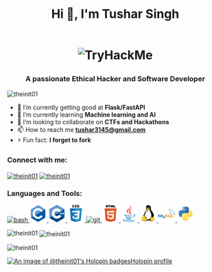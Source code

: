 <h1 align="center">Hi 👋, I'm Tushar Singh <p align="center"><br><img src="https://tryhackme-badges.s3.amazonaws.com/singh.tushar.png" alt="TryHackMe"></p></h1>
<h3 align="center">A passionate Ethical Hacker and Software Developer</h3>


<p align="left"> <img src="https://komarev.com/ghpvc/?username=theinit01&label=Profile%20views&color=0e75b6&style=flat" alt="theinit01" /> </p>

- 🔭 I’m currently getting good at **Flask/FastAPI**
- 🌱 I’m currently learning **Machine learning and AI**
- 👯 I’m looking to collaborate on **CTFs and Hackathons**
- 📫 How to reach me **tushar3145@gmail.com**
- ⚡ Fun fact: **I forget to fork**

<h3 align="left">Connect with me:</h3>
<p align="left">
<a href="https://linkedin.com/in/theinit01" target="blank"><img align="center" src="https://raw.githubusercontent.com/rahuldkjain/github-profile-readme-generator/master/src/images/icons/Social/linked-in-alt.svg" alt="theinit01" height="30" width="40" /></a>
<a href="https://www.leetcode.com/theinit01" target="blank"><img align="center" src="https://raw.githubusercontent.com/rahuldkjain/github-profile-readme-generator/master/src/images/icons/Social/leet-code.svg" alt="theinit01" height="30" width="40" /></a>
</p>

<h3 align="left">Languages and Tools:</h3>
<p align="left"> <a href="https://www.gnu.org/software/bash/" target="_blank" rel="noreferrer"> <img src="https://www.vectorlogo.zone/logos/gnu_bash/gnu_bash-icon.svg" alt="bash" width="40" height="40"/> </a> <a href="https://www.cprogramming.com/" target="_blank" rel="noreferrer"> <img src="https://raw.githubusercontent.com/devicons/devicon/master/icons/c/c-original.svg" alt="c" width="40" height="40"/> </a> <a href="https://www.w3schools.com/cpp/" target="_blank" rel="noreferrer"> <img src="https://raw.githubusercontent.com/devicons/devicon/master/icons/cplusplus/cplusplus-original.svg" alt="cplusplus" width="40" height="40"/> </a> <a href="https://www.w3schools.com/css/" target="_blank" rel="noreferrer"> <img src="https://raw.githubusercontent.com/devicons/devicon/master/icons/css3/css3-original-wordmark.svg" alt="css3" width="40" height="40"/>  <a href="https://git-scm.com/" target="_blank" rel="noreferrer"><img src="https://www.vectorlogo.zone/logos/git-scm/git-scm-icon.svg" alt="git" width="40" height="40"/> </a> <a href="https://www.w3.org/html/" target="_blank" rel="noreferrer"> <img src="https://raw.githubusercontent.com/devicons/devicon/master/icons/html5/html5-original-wordmark.svg" alt="html5" width="40" height="40"/> </a> <a href="https://www.java.com" target="_blank" rel="noreferrer"> <img src="https://raw.githubusercontent.com/devicons/devicon/master/icons/java/java-original.svg" alt="java" width="40" height="40"/> </a> <a href="https://www.linux.org/" target="_blank" rel="noreferrer"> <img src="https://raw.githubusercontent.com/devicons/devicon/master/icons/linux/linux-original.svg" alt="linux" width="40" height="40"/> </a> <a href="https://www.mysql.com/" target="_blank" rel="noreferrer"> <img src="https://raw.githubusercontent.com/devicons/devicon/master/icons/mysql/mysql-original-wordmark.svg" alt="mysql" width="40" height="40"/> </a> <a href="https://www.python.org" target="_blank" rel="noreferrer"> <img src="https://raw.githubusercontent.com/devicons/devicon/master/icons/python/python-original.svg" alt="python" width="40" height="40"/> </a> </p>

<p><img align="left" src="https://github-readme-stats.vercel.app/api/top-langs?username=theinit01&show_icons=true&locale=en&layout=compact" alt="theinit01" /></p>

<p>&nbsp;<img align="center" src="https://github-readme-stats.vercel.app/api?username=theinit01&show_icons=true&locale=en" alt="theinit01" /></p>

<p><img align="center" src="https://github-readme-streak-stats.herokuapp.com/?user=theinit01&" alt="theinit01" /></p>


[![An image of @theinit01's Holopin badgesHolopin profile](https://holopin.me/theinit01)](https://holopin.io/@theinit01)
